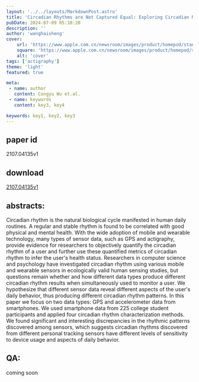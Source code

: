 ```yaml
---
layout: '../../layouts/MarkdownPost.astro'
title: 'Circadian Rhythms are Not Captured Equal: Exploring Circadian Metrics Extracted by Different Computational Methods from Smartphone Accelerometer and GPS Sensors in Daily Life Tracking'
pubDate: 2024-07-09 05:10:20
description: ''
author: 'wanghaisheng'
cover:
    url: 'https://www.apple.com.cn/newsroom/images/product/homepod/standard/Apple-HomePod-hero-230118_big.jpg.large_2x.jpg'
    square: 'https://www.apple.com.cn/newsroom/images/product/homepod/standard/Apple-HomePod-hero-230118_big.jpg.large_2x.jpg'
    alt: 'cover'
tags: ['actigraphy'] 
theme: 'light'
featured: true

meta:
 - name: author
   content: Congyu Wu et.al.
 - name: keywords
   content: key3, key4

keywords: key1, key2, key3
---
```


## paper id
2107.04135v1
## download
[2107.04135v1](http://arxiv.org/abs/2107.04135v1)
## abstracts:
Circadian rhythm is the natural biological cycle manifested in human daily routines. A regular and stable rhythm is found to be correlated with good physical and mental health. With the wide adoption of mobile and wearable technology, many types of sensor data, such as GPS and actigraphy, provide evidence for researchers to objectively quantify the circadian rhythm of a user and further use these quantified metrics of circadian rhythm to infer the user's health status. Researchers in computer science and psychology have investigated circadian rhythm using various mobile and wearable sensors in ecologically valid human sensing studies, but questions remain whether and how different data types produce different circadian rhythm results when simultaneously used to monitor a user. We hypothesize that different sensor data reveal different aspects of the user's daily behavior, thus producing different circadian rhythm patterns. In this paper we focus on two data types: GPS and accelerometer data from smartphones. We used smartphone data from 225 college student participants and applied four circadian rhythm characterization methods. We found significant and interesting discrepancies in the rhythmic patterns discovered among sensors, which suggests circadian rhythms discovered from different personal tracking sensors have different levels of sensitivity to device usage and aspects of daily behavior.
## QA:
coming soon
